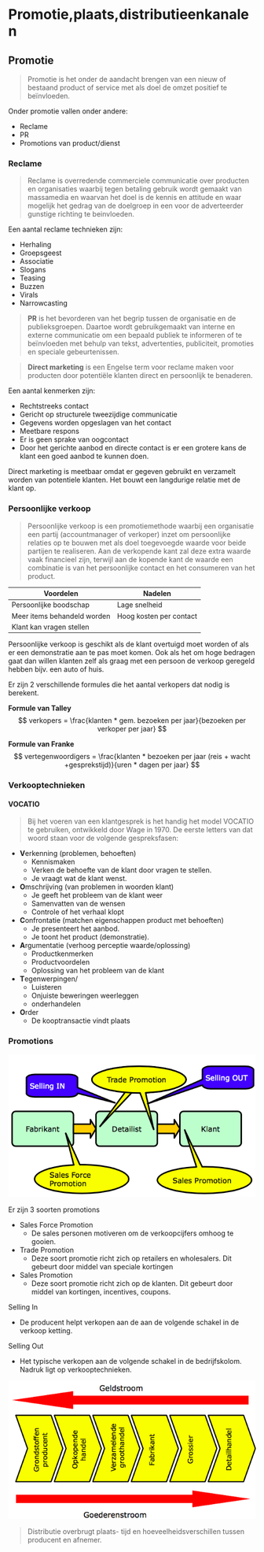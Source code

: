 # Promotie,plaats,distributieenkanalen

<!-- toc -->

## Promotie
> Promotie is het onder de aandacht brengen van een nieuw of bestaand product of service met als doel de omzet positief te beïnvloeden. 

Onder promotie vallen onder andere:
- Reclame 
- PR 
- Promotions van product/dienst

### Reclame
> Reclame is overredende commerciele communicatie over producten en organisaties waarbij tegen betaling gebruik wordt gemaakt van massamedia en waarvan het doel is de kennis en attitude en waar mogelijk het gedrag van de doelgroep in een voor de adverteerder gunstige richting te beinvloeden.

Een aantal reclame technieken zijn:
- Herhaling 
- Groepsgeest
- Associatie
- Slogans
- Teasing 
- Buzzen 
- Virals
- Narrowcasting

> **PR** is het bevorderen van het begrip tussen de organisatie en de publieksgroepen. Daartoe wordt gebruikgemaakt van interne en externe communicatie om een bepaald publiek te informeren of te beïnvloeden met behulp van tekst, advertenties, publiciteit, promoties en speciale gebeurtenissen.

> **Direct marketing** is een Engelse term voor reclame maken voor producten door potentiële klanten direct en persoonlijk te benaderen.

Een aantal kenmerken zijn:
- Rechtstreeks contact
- Gericht op structurele tweezijdige communicatie
- Gegevens worden opgeslagen van het contact
- Meetbare respons
- Er is geen sprake van oogcontact
- Door het gerichte aanbod en directe contact is er een grotere kans de klant een goed aanbod te kunnen doen.

Direct marketing is meetbaar omdat er gegeven gebruikt en verzamelt worden van potentiele klanten. Het bouwt een langdurige relatie met de klant op. 

### Persoonlijke verkoop

> Persoonlijke verkoop is een promotiemethode waarbij een organisatie een partij (accountmanager of verkoper) inzet om persoonlijke relaties op te bouwen met als doel toegevoegde waarde voor beide partijen te realiseren. Aan de verkopende kant zal deze extra waarde vaak financieel zijn, terwijl aan de kopende kant de waarde een combinatie is van het persoonlijke contact en het consumeren van het product.

| Voordelen | Nadelen |
|---------------|-------------|
| Persoonlijke boodschap | Lage snelheid |
| Meer items behandeld worden | Hoog kosten per contact  |
| Klant kan vragen stellen |  |

Persoonlijke verkoop is geschikt als de klant overtuigd moet worden of als er een demonstratie aan te pas moet komen. Ook als het om hoge bedragen gaat dan willen klanten zelf als graag met een persoon de verkoop geregeld hebben bijv. een auto of huis.

Er zijn 2 verschillende formules die het aantal verkopers dat nodig is berekent.

**Formule van Talley**
$$
verkopers = \frac{klanten * gem. bezoeken per jaar}{bezoeken per verkoper per jaar}
$$


**Formule van Franke**
$$
vertegenwoordigers = \frac{klanten * bezoeken per jaar (reis + wacht +gesprekstijd)}{uren * dagen  per jaar}
$$

### Verkooptechnieken
#### VOCATIO
> Bij het voeren van een klantgesprek is het handig het model VOCATIO te gebruiken, ontwikkeld door Wage in 1970. De eerste letters van dat woord staan voor de volgende gespreksfasen:


- **V**erkenning (problemen, behoeften) 
	- Kennismaken
	- Verken de behoefte van de klant door vragen te stellen.
	- Je vraagt wat de klant wenst.
- **O**mschrijving (van problemen in woorden klant)
	- Je geeft het probleem van de klant weer
	- Samenvatten van de wensen 
	- Controle of het verhaal klopt
- **C**onfrontatie (matchen eigenschappen product met behoeften)
	- Je presenteert het aanbod.
	- Je toont het product (demonstratie).
- **A**rgumentatie (verhoog perceptie waarde/oplossing)
	- Productkenmerken
	- Productvoordelen
	- Oplossing van het probleem van de klant
- **T**egenwerpingen/
	- Luisteren
	- Onjuiste beweringen weerleggen
	- onderhandelen
- **O**rder 
	- De kooptransactie vindt plaats 

### Promotions

![types-of-promotions](images/types-of-promotions.png)

Er zijn 3 soorten promotions
- Sales Force Promotion
	- De sales personen motiveren om de verkoopcijfers omhoog te gooien.
- Trade Promotion
	- Deze soort promotie richt zich op retailers en wholesalers. Dit gebeurt door middel van speciale kortingen 
- Sales Promotion
	- Deze soort promotie richt zich op de klanten. Dit gebeurt door middel van  kortingen, incentives, coupons.

Selling In
- De producent helpt verkopen aan de aan de volgende schakel in de verkoop ketting.

Selling Out
- Het typische verkopen aan de volgende schakel in de bedrijfskolom. Nadruk ligt op verkooptechnieken.

![value-geldstroom](images/value-geldstroom.png)


> Distributie overbrugt plaats- tijd en hoeveelheidsverschillen tussen producent en afnemer.